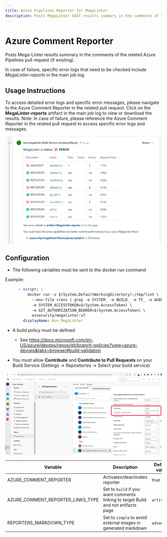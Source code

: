 ```yaml
---
title: Azure Pipelines Reporter for MegaLinter
description: Posts MegaLinter SAST results summary in the comments of the related Azure Pipelines pull request (if existing)
---
```

<!-- markdownlint-disable MD013 MD033 MD041 -->
# Azure Comment Reporter

Posts Mega-Linter results summary in the comments of the related Azure Pipelines pull request (if existing).

In case of failure, specific error logs that need to be checked include *MegaLinter-reports* in the main job log.

## Usage Instructions

To access detailed error logs and specific error messages, please navigate to the Azure Comment Reporter in the related pull request. Click on the **MegaLinter-reports** artifact in the main job log to view or download the results.
Note: In case of failure, please reference the Azure Comment Reporter in the related pull request to access specific error logs and messages.

![Screenshot](../assets/images/AzureCommentReporter.jpg)

## Configuration

- The following variables must be sent to the docker run command

Example:

```yaml
      - script: |
          docker run -v $(System.DefaultWorkingDirectory):/tmp/lint \
            --env-file <(env | grep -e SYSTEM_ -e BUILD_ -e TF_ -e AGENT_) \
            -e SYSTEM_ACCESSTOKEN=$(System.AccessToken) \
            -e GIT_AUTHORIZATION_BEARER=$(System.AccessToken) \
            oxsecurity/megalinter:v7
        displayName: Run MegaLinter
```

- A build policy must be defined

  - See <https://docs.microsoft.com/en-US/azure/devops/repos/git/branch-policies?view=azure-devops&tabs=browser#build-validation>

- You must allow **Contribute** and **Contribute to Pull Requests** on your Build Service (Settings -> Repositories -> Select your build service)

![Screenshot](../assets/images/AzureReporterConfigContribute.jpg)

| Variable                          | Description                                                                        | Default value |
|-----------------------------------|------------------------------------------------------------------------------------|---------------|
| AZURE_COMMENT_REPORTER            | Activates/deactivates reporter                                                     | true          |
| AZURE_COMMENT_REPORTER_LINKS_TYPE | Set to `build` if you want comments linking to target Build and not artifacts page | `artifacts`   |
| REPORTERS_MARKDOWN_TYPE           | Set to `simple` to avoid external images in generated markdown                     | `advanced`    |
